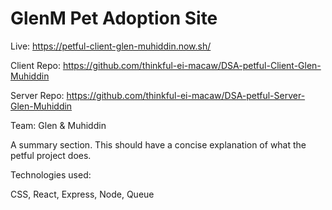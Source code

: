 # GlenM Pet Adoption Site

Live:  https://petful-client-glen-muhiddin.now.sh/

Client Repo: https://github.com/thinkful-ei-macaw/DSA-petful-Client-Glen-Muhiddin

Server Repo: https://github.com/thinkful-ei-macaw/DSA-petful-Server-Glen-Muhiddin

Team: Glen & Muhiddin

A summary section. This should have a concise explanation of what the petful project does.

Technologies used:

CSS, React, Express, Node, Queue
